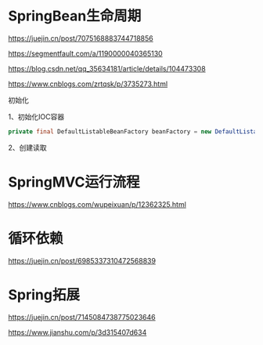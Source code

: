 # SpringBean生命周期

https://juejin.cn/post/7075168883744718856

https://segmentfault.com/a/1190000040365130

https://blog.csdn.net/qq_35634181/article/details/104473308

https://www.cnblogs.com/zrtqsk/p/3735273.html

初始化

1、初始化IOC容器

```java
private final DefaultListableBeanFactory beanFactory = new DefaultListableBeanFactory();
```

2、创建读取

# SpringMVC运行流程

https://www.cnblogs.com/wupeixuan/p/12362325.html

# 循环依赖

https://juejin.cn/post/6985337310472568839

# Spring拓展

https://juejin.cn/post/7145084738775023646

https://www.jianshu.com/p/3d315407d634